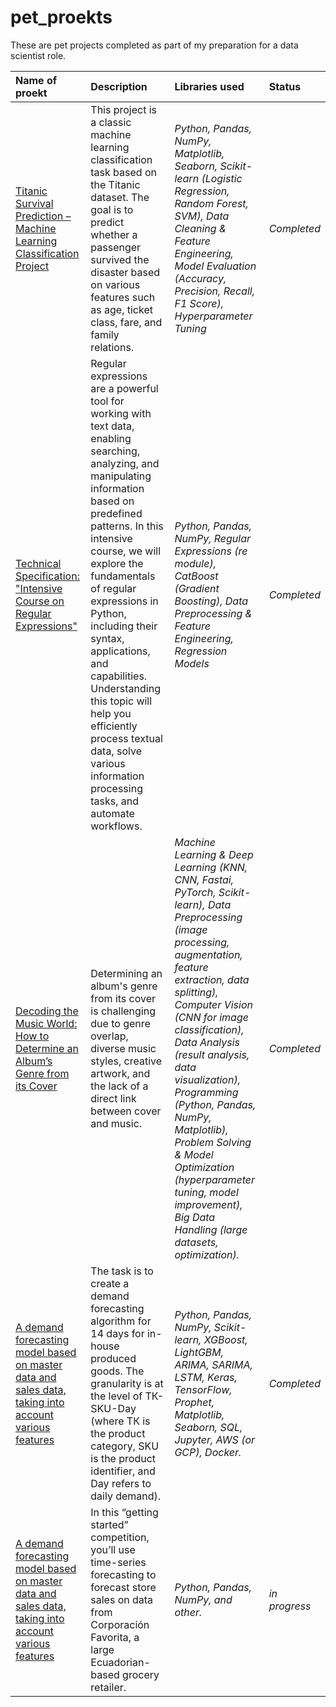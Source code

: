 # pet_proekts

These are pet projects completed as part of my preparation for a data scientist role.

| Name of proekt | Description | Libraries used | Status |
| :---------------------- | :---------------------- | :---------------------- | :---------------------- |
| [Titanic Survival Prediction – Machine Learning Classification Project](https://github.com/diman-dragon/pet_projects/tree/main/Titanic) | This project is a classic machine learning classification task based on the Titanic dataset. The goal is to predict whether a passenger survived the disaster based on various features such as age, ticket class, fare, and family relations.| *Python, Pandas, NumPy, Matplotlib, Seaborn, Scikit-learn (Logistic Regression, Random Forest, SVM), Data Cleaning & Feature Engineering, Model Evaluation (Accuracy, Precision, Recall, F1 Score), Hyperparameter Tuning*| *Completed* |
| [Technical Specification: "Intensive Course on Regular Expressions"](https://github.com/diman-dragon/pet_projects/tree/main/ford_price) | Regular expressions are a powerful tool for working with text data, enabling searching, analyzing, and manipulating information based on predefined patterns. In this intensive course, we will explore the fundamentals of regular expressions in Python, including their syntax, applications, and capabilities. Understanding this topic will help you efficiently process textual data, solve various information processing tasks, and automate workflows. | *Python, Pandas, NumPy, Regular Expressions (re module), CatBoost  (Gradient Boosting), Data Preprocessing & Feature Engineering, Regression Models*| *Completed* |
| [Decoding the Music World: How to Determine an Album’s Genre from its Cover](https://github.com/diman-dragon/pet_projects/tree/main/Genre_ID) | Determining an album's genre from its cover is challenging due to genre overlap, diverse music styles, creative artwork, and the lack of a direct link between cover and music.| *Machine Learning & Deep Learning (KNN, CNN, Fastai, PyTorch, Scikit-learn), Data Preprocessing (image processing, augmentation, feature extraction, data splitting), Computer Vision (CNN for image classification), Data Analysis (result analysis, data visualization), Programming (Python, Pandas, NumPy, Matplotlib), Problem Solving & Model Optimization (hyperparameter tuning, model improvement), Big Data Handling (large datasets, optimization).*| *Completed* |
| [A demand forecasting model based on master data and sales data, taking into account various features](https://github.com/diman-dragon/pet_projects/tree/main/lenta_demand) | The task is to create a demand forecasting algorithm for 14 days for in-house produced goods. The granularity is at the level of TК-SKU-Day (where TК is the product category, SKU is the product identifier, and Day refers to daily demand). | *Python, Pandas, NumPy, Scikit-learn, XGBoost, LightGBM, ARIMA, SARIMA, LSTM, Keras, TensorFlow, Prophet, Matplotlib, Seaborn, SQL, Jupyter, AWS (or GCP), Docker.*| *Completed* |
| [A demand forecasting model based on master data and sales data, taking into account various features](https://github.com/diman-dragon/pet_projects/tree/main/store_sales) | In this “getting started” competition, you’ll use time-series forecasting to forecast store sales on data from Corporación Favorita, a large Ecuadorian-based grocery retailer. | *Python, Pandas, NumPy, and other.*| *in progress* |